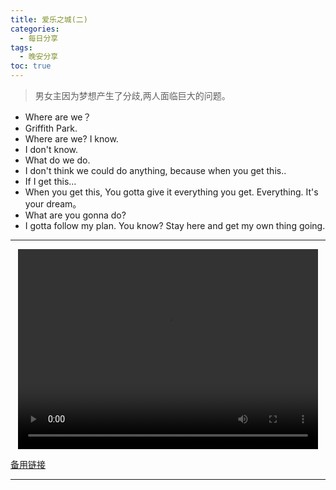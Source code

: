 ```yaml
---
title: 爱乐之城(二)
categories:
  - 每日分享
tags:
  - 晚安分享
toc: true 
---
```


> 男女主因为梦想产生了分歧,两人面临巨大的问题。

* Where are we？
* Griffith Park.
* Where are we? I know.
* I don't know.
* What do we do.
* I don't think we could do anything, because when you get this..
* If I get this...
* When you get this, You gotta give it everything you get. Everything. It's your dream。
* What are you gonna do?
* I gotta follow my plan. You know? Stay here and get my own thing going.




---

<p style="text-align:center">
   <video width="480" height="320" controls>
       <source src="/video/07.mp4">
   </video>
</p>
 <p><a href="/video/07.mp4">备用链接</a></p>

---
